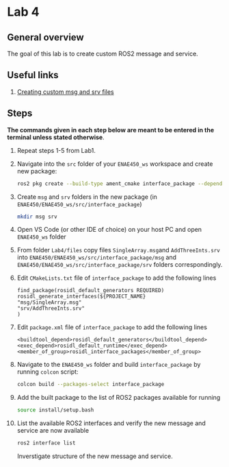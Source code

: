 # Lab 4

## General overview

The goal of this lab is to create custom ROS2 message and service.

## Useful links

1. [Creating custom msg and srv files](https://docs.ros.org/en/humble/Tutorials/Beginner-Client-Libraries/Custom-ROS2-Interfaces.html)

## Steps

**The commands given in each step below are meant to be entered in the terminal unless stated otherwise**.

1. Repeat steps 1-5 from Lab1.

2. Navigate into the `src` folder of your `ENAE450_ws` workspace and create new package:
    ```bash
    ros2 pkg create --build-type ament_cmake interface_package --dependencies rclcpp
    ```

3. Create `msg` and `srv` folders in the new package (in `ENAE450/ENAE450_ws/src/interface_package`)
    ```bash
    mkdir msg srv
    ```

3. Open VS Code (or other IDE of choice) on your host PC and open `ENAE450_ws` folder

8. From folder `Lab4/files` copy files `SingleArray.msg`and `AddThreeInts.srv` into `ENAE450/ENAE450_ws/src/interface_package/msg` and `ENAE450/ENAE450_ws/src/interface_package/srv` folders correspondingly.

9. Edit `CMakeLists.txt` file of `interface_package` to add the following lines
    ```
    find_package(rosidl_default_generators REQUIRED)
    rosidl_generate_interfaces(${PROJECT_NAME}
    "msg/SingleArray.msg"
    "srv/AddThreeInts.srv"
    )
    ```

10. Edit `package.xml` file of `interface_package` to add the following lines
    ```
    <buildtool_depend>rosidl_default_generators</buildtool_depend>
    <exec_depend>rosidl_default_runtime</exec_depend>
    <member_of_group>rosidl_interface_packages</member_of_group>
    ```

11. Navigate to the `ENAE450_ws` folder and build `interface_package` by running `colcon` script:
    ```bash
    colcon build --packages-select interface_package
    ```

12. Add the built package to the list of ROS2 packages available for running
    ```bash
    source install/setup.bash
    ```

14. List the available ROS2 interfaces and verify the new message and service are now available
    ```bash
    ros2 interface list
    ```
    Inverstigate structure of the new message and service.
